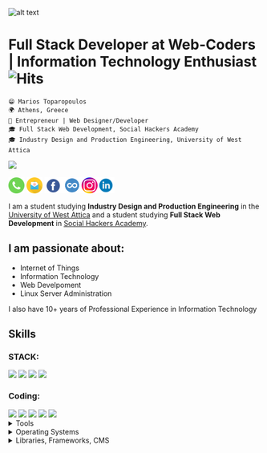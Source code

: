 ![alt text](https://raw.githubusercontent.com/mariosffx/mariosffx/master/header.png "Header Image")

# Full Stack Developer at Web-Coders | Information Technology Enthusiast ![Hits](https://hitcounter.pythonanywhere.com/count/tag.svg?url=https%3A%2F%2Fgithub.com%2Fmariosffx)

`😁 Marios Toparopoulos` <br />
`🌍 Athens, Greece` <br />
`💼 Entrepreneur | Web Designer/Developer` <br/> 
`🎓 Full Stack Web Development, Social Hackers Academy` <br />
`🎓 Industry Design and Production Engineering, University of West Attica`<br />

<a href="./CV - Full Stack Web Developer - Marios Toparopoulos.pdf"><img src="https://img.shields.io/badge/🔽Download_My_CV-002366"/></a>


<a href="tel:+306947158688" target="_blank"><img src="./icons/tel.png" height="32" alt="Facebook"/></a>
<a href="mailto:marios@web-coders.net" target="_blank"><img src="./icons/mail.svg" height="32" alt="Facebook"/></a>
<a href="https://www.facebook.com/mariosffx" target="_blank"><img src="./icons/fb.png" height="32" alt="Facebook"/></a><a href="https://www.coursera.org/user/7069f5c593dff14d164263d5bbe7949c" target="_blank"><img src="./icons/coursera.png" height="32" alt="Coursera"/><a href="https://www.instagram.com/mariosffx" target="_blank"><img src="./icons/ig.png" height="32" alt="Coursera"/></a><a href="https://www.linkedin.com/in/mariosffx" target="_blank"><img src="./icons/in.png" height="32" alt="LinkedIn"/></a>


I am a student studying **Industry Design and Production Engineering** in the [University of West Attica](https://www.uniwa.gr) and a student studying **Full Stack Web Development** in [Social Hackers Academy](https://www.socialhackers.academy.org). 

## I am passionate about:
- Internet of Things 
- Information Technology
- Web Develpoment
- Linux Server Administration

I also have 10+ years of Professional Experience in Information Technology

## Skills
### STACK:
<img src="https://img.shields.io/badge/MySQL-%E2%98%85%E2%98%85%E2%98%85%E2%98%85%E2%98%85-F29111" />
<img src="https://img.shields.io/badge/ExpressJS-%E2%98%85%E2%98%85%E2%98%85%E2%98%85%E2%98%85-88FF88" />
<img src="https://img.shields.io/badge/ReactJS-★★★★★-41DFFF" />
<img src="https://img.shields.io/badge/NodeJS-%E2%98%85%E2%98%85%E2%98%85%E2%98%85%E2%98%85-00FF00" />

### Coding:
<img src="https://img.shields.io/badge/HTML5-ff7851" /> 
<img src="https://img.shields.io/badge/CSS3-44b2fb" /> 
<img src="https://img.shields.io/badge/JavaScript-important" />
<img src="https://img.shields.io/badge/Python -00FF00" />
<img src="https://img.shields.io/badge/SQL -FF0000" />

<details>
	<summary>Tools</summary>
	<ul>
		<li>Adobe Illustrator</li>
		<li>Adobe Photoshop</li>
		<li>Adobe XD</li>
		<li>Adruino</li>
		<li>AutoCAD</li>
		<li>Filezilla</li>
		<li>Linux Subsystem for Windows</li>
		<li>Notepad++</li>
		<li>pyCharm</li>
		<li>Visual Studio Code</li>
		<li>WinSCP</li>
	</ul>
</details>

<details>
	<summary>Operating Systems</summary>
	<ul>
		<li>Fedora Server</li>
		<li>Windows</li>
	</ul>
</details>

<details>
	<summary>Libraries, Frameworks, CMS</summary>
	<ul>
	<li>BeautifulSoup 4</li>
	<li>Python Flask</li>
	<li>WordPress</li>
</details>

